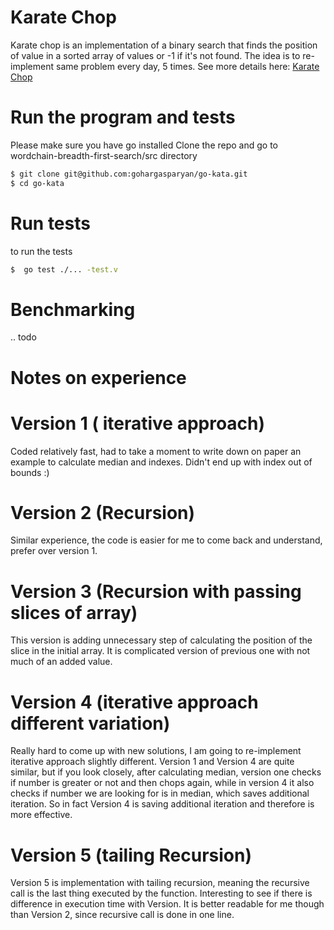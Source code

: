 # Karate Chop

Karate chop is an implementation of a binary search that finds the position of value in a sorted array of values or -1 
if it's not found. The idea is to re-implement same problem every day, 5 times. See more details here: [Karate Chop](http://codekata.com/kata/kata02-karate-chop/)

# Run the program and tests
Please make sure you have go installed 
Clone the repo and go to wordchain-breadth-first-search/src directory

```bash
$ git clone git@github.com:gohargasparyan/go-kata.git
$ cd go-kata
```

# Run tests

to run the tests

```bash
$  go test ./... -test.v
```
# Benchmarking
.. todo

# Notes on experience
# Version 1 ( iterative approach)
Coded relatively fast, had to take a moment to write down on paper an example to calculate median and indexes. Didn't end 
up with index out of bounds :)  

# Version 2 (Recursion)
Similar experience, the code is easier for me to come back and understand, prefer over version 1.

# Version 3 (Recursion with passing slices of array)
This version is adding unnecessary step of calculating the position of the slice in the initial array. 
It is complicated version of previous one with not much of an added value. 

# Version 4 (iterative approach different variation)
Really hard to come up with new solutions, I am going to re-implement iterative approach slightly different.
Version 1 and Version 4 are quite similar, but if you look closely, after calculating median, version one checks if 
number is greater or not and then chops again, while in version 4 it also checks if number we are looking for is in median, 
which saves additional iteration. So in fact Version 4 is saving additional iteration and therefore is more effective.

# Version 5 (tailing Recursion)
Version 5 is implementation with tailing recursion, meaning the recursive call is the last thing executed by the function.
Interesting to see if there is difference in execution time with Version. It is better readable for me though than Version 2, 
since recursive call is done in one line.